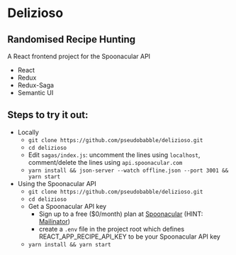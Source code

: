 # Delizioso

## Randomised Recipe Hunting
A React frontend project for the Spoonacular API
- React
- Redux
- Redux-Saga
- Semantic UI


## Steps to try it out:
- Locally
    - `git clone https://github.com/pseudobabble/delizioso.git`
    - `cd delizioso`
    - Edit `sagas/index.js`: uncomment the lines using `localhost`, comment/delete the lines using `api.spoonacular.com` 
    - `yarn install &&
    json-server --watch offline.json --port 3001 && 
    yarn start`
- Using the Spoonacular API
    - `git clone https://github.com/pseudobabble/delizioso.git`
    - `cd delizioso` 
    - Get a Spoonacular API key
        - Sign up to a free ($0/month) plan at [Spoonacular](https://spoonacular.com/food-api/pricing) (HINT: [Mailinator](https://www.mailinator.com/))
        - create a `.env` file in the project root which defines REACT_APP_RECIPE_API_KEY to be your Spoonacular API key
    - `yarn install && yarn start`


